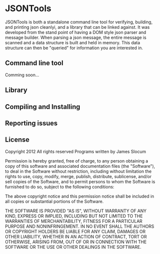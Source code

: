 # JSONTools
JSONTools is both a standalone command line tool for verifying, building, and printing json cleanlyi, and 
a library that can be linked against. It was developed from the stand point of having a DOM style json 
parser and message builder. When parsing a json message, the entire message is scanned and a data structure 
is built and held in memory. This data structure can then be "queried" for information you are interested in.

## Command line tool
Comming soon...

## Library


## Compiling and Installing


## Reporting issues


## License
Copyright 2012
All rights reserved 
Programs written by James Slocum

Permission is hereby granted, free of charge, to any person obtaining a copy of this software and associated 
documentation files (the "Software"), to deal in the Software without restriction, including without 
limitation the rights to use, copy, modify, merge, publish, distribute, sublicense, and/or sell copies of the 
Software, and to permit persons to whom the Software is furnished to do so, subject to the following conditions:

The above copyright notice and this permission notice shall be included in all copies or substantial portions of the Software.

THE SOFTWARE IS PROVIDED "AS IS", WITHOUT WARRANTY OF ANY KIND, EXPRESS OR IMPLIED, INCLUDING BUT NOT LIMITED 
TO THE WARRANTIES OF MERCHANTABILITY, FITNESS FOR A PARTICULAR PURPOSE AND NONINFRINGEMENT. IN NO EVENT SHALL 
THE AUTHORS OR COPYRIGHT HOLDERS BE LIABLE FOR ANY CLAIM, DAMAGES OR OTHER LIABILITY, WHETHER IN AN ACTION OF 
CONTRACT, TORT OR OTHERWISE, ARISING FROM, OUT OF OR IN CONNECTION WITH THE SOFTWARE OR THE USE OR OTHER 
DEALINGS IN THE SOFTWARE.

